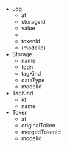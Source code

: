 - Log
	- at
	- storageId
	- value
	- 
	- tokenId
	- (modelId)
- Storage
	- name
	- fqdn
	- tagKind
	- dataType
	- modelId
- TagKind
	- id
	- name
- Token
	- at
	- originalToken
	- mergedTokenId
	- modelId